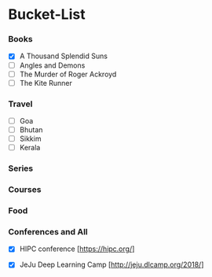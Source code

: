 # Bucket-List

### Books ###

- [X] A Thousand Splendid Suns
- [ ] Angles and Demons
- [ ] The Murder of Roger Ackroyd 
- [ ] The Kite Runner

### Travel ###

- [ ] Goa
- [ ] Bhutan
- [ ] Sikkim
- [ ] Kerala

### Series ###


### Courses ###


### Food ###


### Conferences and All  ###

- [X] HIPC conference [https://hipc.org/]
- [X] JeJu Deep Learning Camp [http://jeju.dlcamp.org/2018/]


